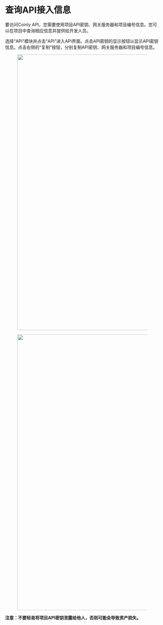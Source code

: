 # 查询API接入信息

要访问Coinly API，您需要使用项目API密钥、网关服务器和项目编号信息。您可以在项目中查询相应信息并提供给开发人员。

选择“API”模块并点击“API”进入API界面。点击API密钥的显示按钮以显示API密钥信息。点击右侧的“复制”按钮，分别复制API密钥、网关服务器和项目编号信息。

<figure>     <img          src="../images/Snipaste_2025-08-21_14-11-12.png"          width="900"          height="auto"     > </figure>

<figure>     <img          src="../images/Snipaste_2025-08-21_14-12-03.png"          width="900"          height="auto"     > </figure>

**注意：不要轻易将项目API密钥泄露给他人，否则可能会导致资产损失。**
